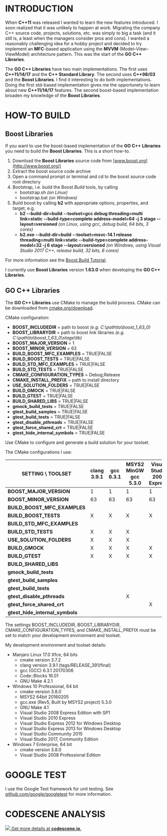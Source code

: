 # INTRODUCTION

When **C++11** was released I wanted to learn the new features introduced. I soon realized that it was
unlikely to happen at work. Migrating the company C++ source code, projects, solutions, etc. was
simply to big a task (and it still is, a least when the managers consider pros and cons). I wanted
a reasonably challenging idea for a hobby project and decided to try implement an **MFC**-based
application using the **MVVM** (Model–View–ViewModel) architecture pattern. This was the start of the
**GO C++ Libraries**.

The **GO C++ Libraries** have two main implementations. The first uses **C++11/14/17** and the
**C++ Standard Library**. The second uses **C++98/03** and the **Boost Libraries**. I find it
interesting to do both implementations. Doing the first std-based implementation gives me the
opportunety to learn about new **C++11/14/17** features. The second boost-based implementation
broaden my knowledge of the **Boost Libraries**.

# HOW-TO BUILD

## Boost Libraries

If you want to use the boost-based implementation of the **GO C++ Libraries** you need to build the
**Boost Libraries**. This is a short how-to.

1. Download the **Boost Libraries** source code from [www.boost.org](http://www.boost.org/)
1. Extract the boost source code archive
1. Open a command prompt or terminal and cd to the boost source code root directory
1. Bootstrap, i.e. build the Boost.Build tools, by calling
   * bootstrap.sh _(on Linux)_
   * bootstrap.bat _(on Windows)_
1. Build boost by calling **b2** with appropriate options, properties, and target, e.g.
   * __b2 --build-dir=build --toolset=gcc debug threading=multi link=static --build-type=complete address-model=64 -j 3 stage --layout=versioned__
     _(on Linux, using gcc, debug build, 64 bits, 3 cores)_
   * __b2.exe --build-dir=build --toolset=msvc-14.1 release threading=multi link=static --build-type=complete address-model=32 -j 6 stage --layout=versioned__
     _(on Windows, using Visual Studio 2017 C++, release build, 32 bits, 6 cores)_

For more information see the [Boost.Build Tutorial](http://www.boost.org/build/tutorial.html).

I currently use **Boost Libraries** version **1.63.0** when developing the **GO C++ Libraries**.

## GO C++ Libraries

The **GO C++ Libraries** use CMake to manage the build process. CMake can be downloaded from
[cmake.org/download](https://cmake.org/download/).

CMake configuration:

 * **BOOST_INCLUDEDIR** = path to boost *(e.g. C:\path\to\boost_1_63_0)*
 * **BOOST_LIBRARYDIR** = path to boost link libraries *(e.g. C:\path\to\boost_1_63_0\stage\lib)*
 * **BOOST_MAJOR_VERSION** = 1
 * **BOOST_MINOR_VERSION** = 63
 * **BUILD_BOOST_MFC_EXAMPLES** = TRUE|FALSE
 * **BUILD_BOOST_TESTS** = TRUE|FALSE
 * **BUILD_STD_MFC_EXAMPLES** = TRUE|FALSE
 * **BUILD_STD_TESTS** = TRUE|FALSE
 * **CMAKE_CONFIGURATION_TYPES** = Debug;Release
 * **CMAKE_INSTALL_PREFIX** = path to install directory
 * **USE_SOLUTION_FOLDERS** = TRUE|FALSE
 * **BUILD_GMOCK** = TRUE|FALSE
 * **BUILD_GTEST** = TRUE|FALSE
 * **BUILD_SHARED_LIBS** = TRUE|FALSE
 * **gmock_build_tests** = TRUE|FALSE
 * **gtest_build_samples** = TRUE|FALSE
 * **gtest_build_tests** = TRUE|FALSE
 * **gtest_disable_pthreads** = TRUE|FALSE
 * **gtest_force_shared_crt** = TRUE|FALSE
 * **gtest_hide_internal_symbols** = TRUE|FALSE

Use CMake to configure and generate a build solution for your toolset.

The CMake configurations I use:

**SETTING \ TOOLSET**      |clang 3.9.1|gcc 6.3.1|MSYS2 MinGW gcc 5.3.0|Visual Studio 2008 Express|Visual Studio 2008 Professional|Visual Studio 2010 Express|Visual Studio 2012 Express|Visual Studio 2013 Express|Visual Studio 2015 Community|Visual Studio 2017 Community
---------------------------|-----------|---------|---------------------|--------------------------|-------------------------------|--------------------------|--------------------------|--------------------------|----------------------------|----------------------------
**BOOST_MAJOR_VERSION** | 1 | 1 | 1 | 1 | 1 | 1 | 1 | 1 | 1 | 1
**BOOST_MINOR_VERSION** | 63 | 63 | 63 | 63 | 63 | 63 | 63 | 63 | 63 | 63
**BUILD_BOOST_MFC_EXAMPLES** | | | | | X | | | | X | X
**BUILD_BOOST_TESTS** | X | X | X | X | X | X | X | X | X | X
**BUILD_STD_MFC_EXAMPLES** | | | | | | | | | X | X
**BUILD_STD_TESTS** | X | X | X | | | X | X | X | X | X
**USE_SOLUTION_FOLDERS** | X | X | X | | | | X | X | X | X
**BUILD_GMOCK** | X | X | X | X | X | X | X | X | X | X
**BUILD_GTEST** | X | X | X | X | X | X | X | X | X | X
**BUILD_SHARED_LIBS** | | | | | | | | | |
**gmock_build_tests** | | | | | | | | | |
**gtest_build_samples** | | | | | | | | | |
**gtest_build_tests** | | | | | | | | | |
**gtest_disable_pthreads** | | | X | | | | | | |
**gtest_force_shared_crt** | | | | X | X | X | X | X | X | X
**gtest_hide_internal_symbols** | | | | | | | | | |

The settings BOOST_INCLUDEDIR, BOOST_LIBRARYDIR, CMAKE_CONFIGURATION_TYPES, and
CMAKE_INSTALL_PREFIX must be set to match your development environment and toolset.

My development environment and toolset details:

* Manjaro Linux 17.0 Xfce, 64 bits
  * cmake version 3.7.2
  * clang version 3.9.1 (tags/RELEASE_391/final)
  * gcc (GCC) 6.3.1 20170306
  * Code::Blocks 16.01
  * GNU Make 4.2.1
* Windows 10 Professional, 64 bit
  * cmake version 3.8.0
  * MSYS2 64bit 20160205
  * gcc.exe (Rev5, Built by MSYS2 project) 5.3.0
  * GNU Make 4.1
  * Visual Studio 2008 Express Edition with SP1
  * Visual Studio 2010 Express
  * Visual Studio Express 2012 for Windows Desktop
  * Visual Studio Express 2013 for Windows Desktop
  * Visual Studio Community 2015
  * Visual Studio 2017, Community Edition
* Windows 7 Enterprise, 64 bit
  * cmake version 3.8.0
  * Visual Studio 2008 Professional Edition

# GOOGLE TEST

I use the Google Test framework for unit testing. See [github.com/google/googletest](https://github.com/google/googletest) for more information.

# CODESCENE ANALYSIS

[![](https://codescene.io/projects/1082/status.svg) Get more details at **codescene.io**.](https://codescene.io/projects/1082/jobs/latest-successful/results)
